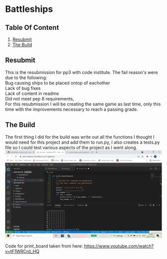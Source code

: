 # Battleships

## Table Of Content
1. [ Resubmit ](#resubmit)
2. [ The Build  ](#build)

<a name="resubmit"></a>
## Resubmit
This is the resubmission for pp3 with code institute. The fail reason's were due to the following:  
Bug causing ships to be placed ontop of eachother  
Lack of bug fixes  
Lack of content in readme  
Did not meet pep 8 requirements,  
For this resubmission I will be creating the same game as last time, only this time with the improvements necessary to reach a passing grade. 


<a name="build"></a>
## The Build
The first thing I did for the build was write out all the functions I thought I would need for this project and add them to run.py, I also creates a tests.py file so I could test various aspects of the project as I went along.  
<img src="./images/print_board.png" alt="Image of game board">




Code for print_board taken from here:
https://www.youtube.com/watch?v=tF1WRCrd_HQ